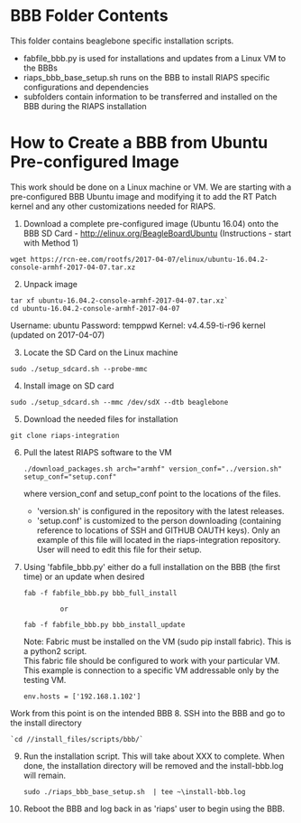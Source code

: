 # BBB Folder Contents

This folder contains beaglebone specific installation scripts.  

  * fabfile_bbb.py is used for installations and updates from a Linux VM to the BBBs
  * riaps_bbb_base_setup.sh runs on the BBB to install RIAPS specific configurations and dependencies
  * subfolders contain information to be transferred and installed on the BBB during the RIAPS installation

# How to Create a BBB from Ubuntu Pre-configured Image

This work should be done on a Linux machine or VM.  We are starting with a pre-configured BBB Ubuntu image and modifying it to add the RT Patch kernel and any other customizations needed for RIAPS.

1. Download a complete pre-configured image (Ubuntu 16.04) onto the BBB SD Card - http://elinux.org/BeagleBoardUbuntu (Instructions - start with Method 1)

  `wget https://rcn-ee.com/rootfs/2017-04-07/elinux/ubuntu-16.04.2-console-armhf-2017-04-07.tar.xz`

2. Unpack image

  ```
  tar xf ubuntu-16.04.2-console-armhf-2017-04-07.tar.xz`
  cd ubuntu-16.04.2-console-armhf-2017-04-07
  ```

  Username:  ubuntu
  Password:   temppwd
  Kernel:  v4.4.59-ti-r96 kernel (updated on 2017-04-07)

3. Locate the SD Card on the Linux machine

  `sudo ./setup_sdcard.sh --probe-mmc`
  
4. Install image on SD card

  `sudo ./setup_sdcard.sh --mmc /dev/sdX --dtb beaglebone`

5. Download the needed files for installation
    
  `git clone riaps-integration`
    
6. Pull the latest RIAPS software to the VM

	`./download_packages.sh arch="armhf" version_conf="../version.sh" setup_conf="setup.conf"`
	
	where version_conf and setup_conf point to the locations of the files.  
	* 'version.sh' is configured in the repository with the latest releases.
	* 'setup.conf' is customized to the person downloading (containing reference to locations of SSH and GITHUB OAUTH keys).  Only an example of this file will located in the riaps-integration repository.  User will need to edit this file for their setup. 
	    
7. Using 'fabfile_bbb.py' either do a full installation on the BBB (the first time) or an update when desired
	
	`fab -f fabfile_bbb.py bbb_full_install`   
	   
	            or
	            
	`fab -f fabfile_bbb.py bbb_install_update`  	
	
	Note:  Fabric must be installed on the VM (sudo pip install fabric).  This is a python2 script.  
	This fabric file should be configured to work with your particular VM.  This example is connection to a specific VM addressable only by the testing VM.
	
	  `env.hosts = ['192.168.1.102']`

Work from this point is on the intended BBB
8. SSH into the BBB and go to the install directory

	`cd //install_files/scripts/bbb/`
	
9.  Run the installation script.  This will take about XXX to complete.  When done, the installation directory will be removed and the install-bbb.log will remain.

	`sudo ./riaps_bbb_base_setup.sh  | tee ~\install-bbb.log`
	
10.  Reboot the BBB and log back in as 'riaps' user to begin using the BBB.